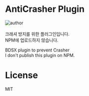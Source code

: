 # AntiCrasher Plugin
![author](https://img.shields.io/badge/author-mdisprgm_(ORGANIC)-blue?style=plastic)<br><br>
크래셔 방지를 위한 플러그인입니다.<br>
NPM에 업로드하지 않습니다.<br>

BDSX plugin to prevent Crasher<br>
I don't publish this plugin on NPM.


# License

MIT
